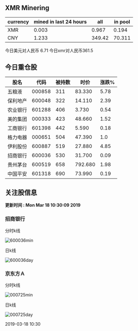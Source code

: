 ## XMR Minering

|currency|mined in last 24 hours|all|in pool|
|---|---|---|---|
|XMR|0.003|0.967|0.194|
|CNY|1.233|349.42|70.311|

今日美元对人民币 6.71	今日xmr对人民币361.5


## 今日重仓股 

|股名|代码|被持数|时价|涨跌%|
|---|---|---|---|---|
|五粮液|000858|311|83.330|5.78|
|保利地产|600048|322|14.110|2.39|
|农业银行|601288|406|3.730|0.54|
|美的集团|000333|423|48.660|1.52|
|工商银行|601398|442|5.590|0.18|
|格力电器|000651|504|47.390|1.0|
|伊利股份|600887|519|27.880|4.85|
|招商银行|600036|530|31.700|0.09|
|贵州茅台|600519|658|792.680|1.98|
|中国平安|601318|690|73.990|0.19|

## 关注股信息
**更新时间 : Mon Mar 18 10:30:09 2019**
### 招商银行 
分时k线

![600036min](http://image.sinajs.cn/newchart/min/n/sh600036.gif)

日k线

![600036day](http://image.sinajs.cn/newchart/daily/n/sh600036.gif)

### 京东方Ａ 
分时k线

![000725min](http://image.sinajs.cn/newchart/min/n/sz000725.gif)

日k线

![000725day](http://image.sinajs.cn/newchart/daily/n/sz000725.gif)

2019-03-18 10:30